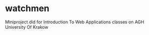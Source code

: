 # watchmen

Miniproject did for Introduction To Web Applications classes on AGH University Of Krakow
